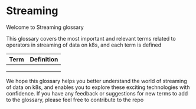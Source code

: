# Streaming
Welcome to Streaming glossary 

This glossary covers the most important and relevant terms related to operators in streaming of data on k8s, and each term is defined

| Term | Definition |
| --- | --- |
| | |
| | |
| | |


We hope this glossary helps you better understand the world of streaming of data on k8s, and enables you to explore these exciting technologies with confidence. If you have any feedback or suggestions for new terms to add to the glossary, please feel free to contribute to the repo

